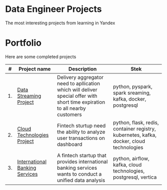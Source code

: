 # Data Engineer Projects
 The most interesting projects from learning in Yandex 

# Portfolio

Here are some completed projects

| #    | Project name                | Description                                                     | Stek                                                         |
| ---- | ------------------------------------------------------------ | ------------------------------------------------------------ | ------------------------------------------------------------ |
| 1.   | [Data Streaming Project](https://github.com/AlexBormotov/Data-Engineer-Projects/tree/main/Data-Streaming-Project) | Delivery aggregator need to apllication which will deliver special offer with short time expiration to all nearby customers | python, pyspark, spark sreaming, kafka, docker, postgresql |
| 2.   | [Cloud Technologies Project](https://github.com/AlexBormotov/Data-Engineer-Projects/tree/main/Cloud-Technologies-Project) | Fintech sturtup need the ability to analyze user transactions on dashboard | python, flask, redis, container registry, kubernetes, kafka, docker, cloud technologies |
| 3.   | [International Banking Services](https://github.com/AlexBormotov/Data-Engineer-Projects/tree/main/International-Banking-Services) | A fintech startup that provides international banking services wants to conduct a unified data analysis | python, airflow, kafka, cloud technologies, postgresql, vertica |
